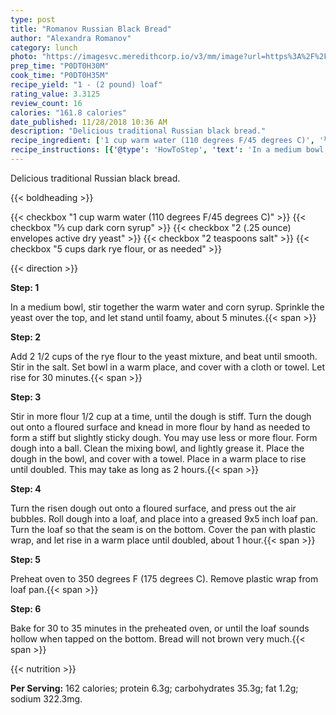```yaml
---
type: post
title: "Romanov Russian Black Bread"
author: "Alexandra Romanov"
category: lunch
photo: "https://imagesvc.meredithcorp.io/v3/mm/image?url=https%3A%2F%2Fimages.media-allrecipes.com%2Fuserphotos%2F2615303.jpg"
prep_time: "P0DT0H30M"
cook_time: "P0DT0H35M"
recipe_yield: "1 - (2 pound) loaf"
rating_value: 3.3125
review_count: 16
calories: "161.8 calories"
date_published: 11/28/2018 10:36 AM
description: "Delicious traditional Russian black bread."
recipe_ingredient: ['1 cup warm water (110 degrees F/45 degrees C)', '⅓ cup dark corn syrup', '2 (.25 ounce) envelopes active dry yeast', '2 teaspoons salt', '5 cups dark rye flour, or as needed']
recipe_instructions: [{'@type': 'HowToStep', 'text': 'In a medium bowl, stir together the warm water and corn syrup. Sprinkle the yeast over the top, and let stand until foamy, about 5 minutes.\n'}, {'@type': 'HowToStep', 'text': 'Add 2 1/2 cups of the rye flour to the yeast mixture, and beat until smooth. Stir in the salt. Set bowl in a warm place, and cover with a cloth or towel. Let rise for 30 minutes.\n'}, {'@type': 'HowToStep', 'text': 'Stir in more flour 1/2 cup at a time, until the dough is stiff. Turn the dough out onto a floured surface and knead in more flour by hand as needed to form a stiff but slightly sticky dough. You may use less or more flour. Form dough into a ball. Clean the mixing bowl, and lightly grease it. Place the dough in the bowl, and cover with a towel. Place in a warm place to rise until doubled. This may take as long as 2 hours.\n'}, {'@type': 'HowToStep', 'text': 'Turn the  risen dough out onto a floured surface, and press out the air bubbles. Roll dough into a loaf, and place into a  greased 9x5 inch loaf pan. Turn the loaf so that the seam is on the bottom. Cover the pan with plastic wrap, and let rise in a warm place until doubled, about 1 hour.\n'}, {'@type': 'HowToStep', 'text': 'Preheat oven to 350 degrees F (175 degrees C). Remove plastic wrap from loaf pan.\n'}, {'@type': 'HowToStep', 'text': 'Bake for 30 to 35 minutes in the preheated oven, or until the loaf sounds hollow when tapped on the bottom. Bread will not brown very much.\n'}]
---
```


Delicious traditional Russian black bread. 

{{< boldheading >}}

{{< checkbox "1 cup warm water (110 degrees F/45 degrees C)" >}}
{{< checkbox "⅓ cup dark corn syrup" >}}
{{< checkbox "2 (.25 ounce) envelopes active dry yeast" >}}
{{< checkbox "2 teaspoons salt" >}}
{{< checkbox "5 cups dark rye flour, or as needed" >}}


{{< direction >}}

**Step: 1**

In a medium bowl, stir together the warm water and corn syrup. Sprinkle the yeast over the top, and let stand until foamy, about 5 minutes.{{< span >}}

**Step: 2**

Add 2 1/2 cups of the rye flour to the yeast mixture, and beat until smooth. Stir in the salt. Set bowl in a warm place, and cover with a cloth or towel. Let rise for 30 minutes.{{< span >}}

**Step: 3**

Stir in more flour 1/2 cup at a time, until the dough is stiff. Turn the dough out onto a floured surface and knead in more flour by hand as needed to form a stiff but slightly sticky dough. You may use less or more flour. Form dough into a ball. Clean the mixing bowl, and lightly grease it. Place the dough in the bowl, and cover with a towel. Place in a warm place to rise until doubled. This may take as long as 2 hours.{{< span >}}

**Step: 4**

Turn the  risen dough out onto a floured surface, and press out the air bubbles. Roll dough into a loaf, and place into a  greased 9x5 inch loaf pan. Turn the loaf so that the seam is on the bottom. Cover the pan with plastic wrap, and let rise in a warm place until doubled, about 1 hour.{{< span >}}

**Step: 5**

Preheat oven to 350 degrees F (175 degrees C). Remove plastic wrap from loaf pan.{{< span >}}

**Step: 6**

Bake for 30 to 35 minutes in the preheated oven, or until the loaf sounds hollow when tapped on the bottom. Bread will not brown very much.{{< span >}}

{{< nutrition >}}

**Per Serving:** 162 calories; protein 6.3g; carbohydrates 35.3g; fat 1.2g; sodium 322.3mg.
